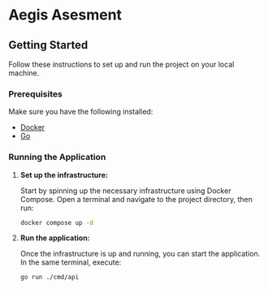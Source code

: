 # Aegis Asesment

## Getting Started

Follow these instructions to set up and run the project on your local machine.

### Prerequisites

Make sure you have the following installed:

- [Docker](https://docs.docker.com/get-docker/)
- [Go](https://golang.org/doc/install)

### Running the Application

1. **Set up the infrastructure:**

   Start by spinning up the necessary infrastructure using Docker Compose. Open a terminal and navigate to the project directory, then run:

   ```sh
   docker compose up -d
   ```

2. **Run the application:**

   Once the infrastructure is up and running, you can start the application. In the same terminal, execute:

   ```sh
   go run ./cmd/api
   ```
